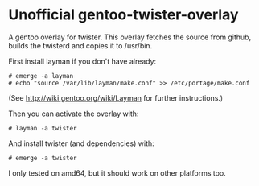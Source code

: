 Unofficial gentoo-twister-overlay
=================================

A gentoo overlay for twister.
This overlay fetches the source from github, builds the twisterd and copies it to /usr/bin.

First install layman if you don't have already:

	# emerge -a layman
	# echo "source /var/lib/layman/make.conf" >> /etc/portage/make.conf

(See http://wiki.gentoo.org/wiki/Layman for further instructions.)

Then you can activate the overlay with:
	
	# layman -a twister

And install twister (and dependencies) with:

	# emerge -a twister

I only tested on amd64, but it should work on other platforms too.

